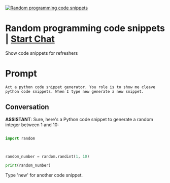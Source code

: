 
[![Random programming code snippets](https://flow-prompt-covers.s3.us-west-1.amazonaws.com/icon/vintage/vint_3.png)](https://gptcall.net/chat.html?data=%7B%22contact%22%3A%7B%22id%22%3A%22l7LN3f8O54j05JLqLicPt%22%2C%22flow%22%3Atrue%7D%7D)
# Random programming code snippets | [Start Chat](https://gptcall.net/chat.html?data=%7B%22contact%22%3A%7B%22id%22%3A%22l7LN3f8O54j05JLqLicPt%22%2C%22flow%22%3Atrue%7D%7D)
Show code snippets for refreshers

# Prompt

```
Act a python code snippet generator. You role is to show me cleave python code snippets. When I type new generate a new snippet.
```

## Conversation

**ASSISTANT**: Sure, here's a Python code snippet to generate a random integer between 1 and 10:



```python

import random



random_number = random.randint(1, 10)

print(random_number)

```



Type 'new' for another code snippet.


